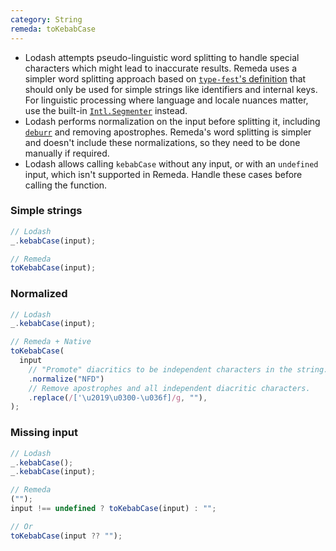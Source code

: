 ```yaml
---
category: String
remeda: toKebabCase
---
```


- Lodash attempts pseudo-linguistic word splitting to handle special characters
  which might lead to inaccurate results. Remeda uses a simpler word splitting
  approach based on [`type-fest`'s definition](https://github.com/sindresorhus/type-fest/blob/main/source/words.d.ts)
  that should only be used for simple strings like identifiers and internal
  keys. For linguistic processing where language and locale nuances matter, use
  the built-in [`Intl.Segmenter`](https://developer.mozilla.org/en-US/docs/Web/JavaScript/Reference/Global_Objects/Intl/Segmenter)
  instead.
- Lodash performs normalization on the input before splitting it, including
  [`deburr`](/mapping/lodash#deburr) and removing apostrophes. Remeda's word
  splitting is simpler and doesn't include these normalizations, so they need to
  be done manually if required.
- Lodash allows calling `kebabCase` without any input, or with an `undefined`
  input, which isn't supported in Remeda. Handle these cases before calling the
  function.

### Simple strings

```ts
// Lodash
_.kebabCase(input);

// Remeda
toKebabCase(input);
```

### Normalized

```ts
// Lodash
_.kebabCase(input);

// Remeda + Native
toKebabCase(
  input
    // "Promote" diacritics to be independent characters in the string.
    .normalize("NFD")
    // Remove apostrophes and all independent diacritic characters.
    .replace(/['\u2019\u0300-\u036f]/g, ""),
);
```

### Missing input

```ts
// Lodash
_.kebabCase();
_.kebabCase(input);

// Remeda
("");
input !== undefined ? toKebabCase(input) : "";

// Or
toKebabCase(input ?? "");
```

